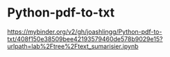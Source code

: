 # Python-pdf-to-txt
https://mybinder.org/v2/gh/joashlingg/Python-pdf-to-txt/408f150e38509bee42193579460de578b9029e15?urlpath=lab%2Ftree%2Ftext_sumarisier.ipynb 
